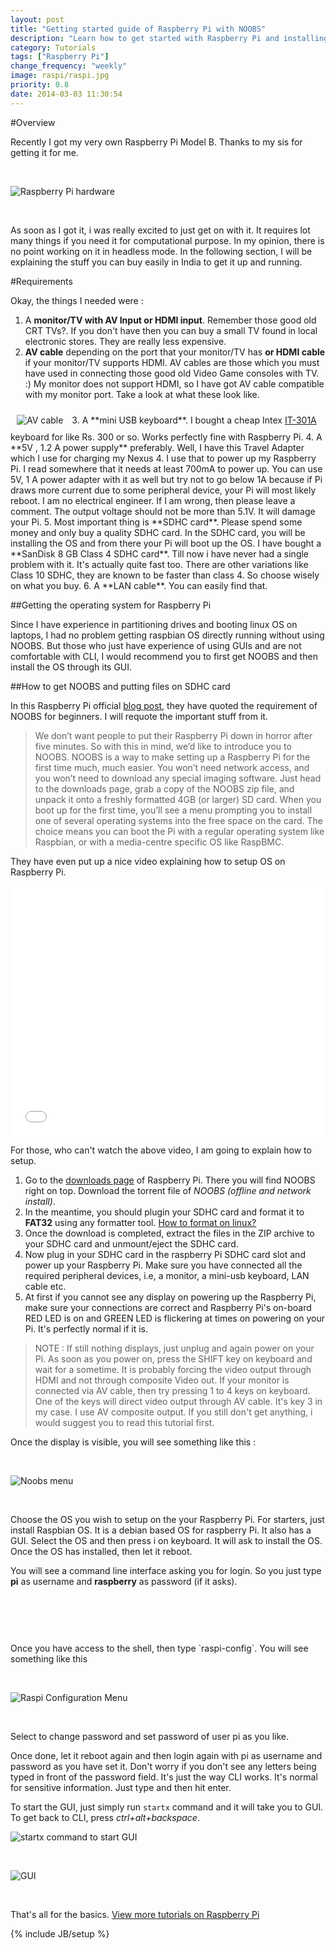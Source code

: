 ```yaml
---
layout: post
title: "Getting started guide of Raspberry Pi with NOOBS"
description: "Learn how to get started with Raspberry Pi and installing a linux operating system on SDHC card"
category: Tutorials
tags: ["Raspberry Pi"]
change_frequency: "weekly"
image: raspi/raspi.jpg
priority: 0.8
date: 2014-03-03 11:30:54
---
```


#Overview

Recently I got my very own Raspberry Pi Model B. Thanks to my sis for getting it for me. 
<p>&nbsp;</p>
<img src="/assets/imags/raspi/raspi.jpg" title="Raspberry Pi Hardware" alt="Raspberry Pi hardware" />
<p>&nbsp;</p>
As soon as I got it, i was really excited to just get on with it. It requires lot many things if you need it for computational purpose. In my opinion, there is no point working on it in headless mode. In the following section, I will be explaining the stuff you can buy easily in India to get it up and running.

#Requirements

Okay, the things I needed were :

1. A **monitor/TV with AV Input or HDMI input**. Remember those good old CRT TVs?. If you don't have then you can buy a small TV found in local electronic stores. They are really less expensive.			
2. **AV cable** depending on the port that your monitor/TV has **or HDMI cable** if your monitor/TV supports HDMI. AV cables are those which you must have used in connecting those good old Video Game consoles with TV. :) 
My monitor does not support HDMI, so I have got AV cable compatible with my monitor port. Take a look at what these look like.				
<img style="margin:10px;" src="/assets/imags/raspi/av_cable.jpg" title="AV cable" alt="AV cable" />
3. A **mini USB keyboard**. I bought a cheap Intex <a target="_blank" href="http://www.homeshop18.com/intex-301a-mini-usb-multimedia-keyboard-laptop-desktop/computers-tablets/computer-peripherals/product:30851639/cid:16279/">IT-301A</a> keyboard for like Rs. 300 or so. Works perfectly fine with Raspberry Pi.
4. A **5V , 1.2 A power supply** preferably. Well, I have this Travel Adapter which I use for charging my Nexus 4. I use that to power up my Raspberry Pi. I read somewhere that it needs at least 700mA to power up. You can use 5V, 1 A power adapter with it as well but try not to go below 1A because if Pi draws more current due to some peripheral device, your Pi will most likely reboot. I am no electrical engineer. If I am wrong, then please leave a comment. The output voltage should not be more than 5.1V. It will damage your Pi.
5. Most important thing is **SDHC card**. Please spend some money and only buy a quality SDHC card. In the SDHC card, you will be installing the OS and from there your Pi will boot up the OS. I have bought a **SanDisk 8 GB Class 4 SDHC card**. Till now i have never had a single problem with it. It's actually quite fast too. There are other variations like Class 10 SDHC, they are known to be faster than class 4. So choose wisely on what you buy.
6. A **LAN cable**. You can easily find that. 

##Getting the operating system for Raspberry Pi

Since I have experience in partitioning drives and booting linux OS on laptops, I had no problem getting raspbian OS directly running without using NOOBS. But those who just have experience of using GUIs and are not comfortable with CLI, I would recommend you to first get NOOBS and then install the OS through its GUI.

##How to get NOOBS and putting files on SDHC card

In this Raspberry Pi official [blog post](http://www.raspberrypi.org/archives/4100), they have quoted the requirement of NOOBS for beginners. I will requote the important stuff from it.

>We don’t want people to put their Raspberry Pi down in horror after five minutes. So with this in mind, we’d like to introduce you to NOOBS.
>NOOBS is a way to make setting up a Raspberry Pi for the first time much, much easier. You won’t need network access, and you won’t need to download any special imaging software. Just head to the downloads page, grab a copy of the NOOBS zip file, and unpack it onto a freshly formatted 4GB (or larger) SD card. When you boot up for the first time, you’ll see a menu prompting you to install one of several operating systems into the free space on the card. The choice means you can boot the Pi with a regular operating system like Raspbian, or with a media-centre specific OS like RaspBMC.

They have even put up a nice video explaining how to setup OS on Raspberry Pi.


<iframe width="100%" height="400px" src="//www.youtube.com/embed/TyFDaMpdh2c" frameborder="0" allowfullscreen></iframe>

For those, who can't watch the above video, I am going to explain how to setup.

1. Go to the <a href="http://www.raspberrypi.org/downloads">downloads page</a> of Raspberry Pi. There you will find NOOBS right on top. Download the torrent file of *NOOBS (offline and network install)*.
2. In the meantime, you should plugin your SDHC card and format it to **FAT32** using any formatter tool. [How to format on linux?](/tutorials/how-to-format-sdhc-card-in-linux-using-command-line/08/11/2015/)
3. Once the download is completed, extract the files in the ZIP archive to your SDHC card and unmount/eject the SDHC card.
4. Now plug in your SDHC card in the raspberry Pi SDHC card slot and power up your Raspberry Pi. Make sure you have connected all the required peripheral devices, i.e, a monitor, a mini-usb keyboard, LAN cable etc. 
5. At first if you cannot see any display on powering up the Raspberry Pi, make sure your connections are correct and Raspberry Pi's on-board RED LED is on and GREEN LED is flickering at times on powering on your Pi. It's perfectly normal if it is.

> NOTE : If still nothing displays, just unplug and again power on your Pi. As soon as you power on, press the SHIFT key on keyboard and wait for a sometime. It is probably forcing the video output through HDMI and not through composite Video out. If your monitor is connected via AV cable, then try pressing 1 to 4 keys on keyboard. One of the keys will direct video output through AV cable. It's key 3 in my case. I use AV composite output. If you still don't get anything, i would suggest you to read this tutorial first.

Once the display is visible, you will see something like this :
<p>&nbsp;</p>
<img src="/assets/imags/raspi/av1.jpg" title="Noobs menu" alt="Noobs menu" />
<p>&nbsp;</p>
Choose the OS you wish to setup on the your Raspberry Pi. For starters, just install Raspbian OS. It is a debian based OS for raspberry Pi. It also has a GUI.
Select the OS and then press i on keyboard. It will ask to install the OS. 
Once the OS has installed, then let it reboot. 

You will see a command line interface asking you for login. So you just type **pi** as username and **raspberry** as password (if it asks).
<p>&nbsp;</p>
<img src="/assets/imags/raspi/raspi_login.jpg" title="" alt="" />
<p>&nbsp;</p>
Once you have access to the shell, then type `raspi-config`. You will see something like this
<p>&nbsp;</p>
<img src="/assets/imags/raspi/rpi_config1.png" title="Raspi Configuration Menu" alt="Raspi Configuration Menu" />
<p>&nbsp;</p>
Select to change password and set password of user pi as you like. 

Once done, let it reboot again and then login again with pi as username and password as you have set it. Don't worry if you don't see any letters being typed in front of the password field. It's just the way CLI works. It's normal for sensitive information. Just type and then hit enter.

To start the GUI, just simply run `startx` command and it will take you to GUI. To get back to CLI, press *ctrl+alt+backspace*.

<img src="/assets/imags/raspi/raspi_startx.jpg" title="startx command to start GUI" alt="startx command to start GUI" />
<p>&nbsp;</p>
<img src="/assets/imags/raspi/raspi_gui.jpg" title="GUI" alt="GUI" />
<p>&nbsp;</p>

That's all for the basics. <a href="/pages/toc-raspberrypi.html">View more tutorials on Raspberry Pi</a>

{% include JB/setup %}
